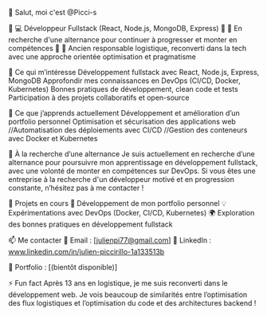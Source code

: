 👋 Salut, moi c'est @Picci-s

🔹 💻 Développeur Fullstack (React, Node.js, MongoDB, Express)
🔹 🚀 En recherche d'une alternance pour continuer à progresser et monter en compétences
🔹 🎯 Ancien responsable logistique, reconverti dans la tech avec une approche orientée optimisation et pragmatisme

👀 Ce qui m’intéresse
Développement fullstack avec React, Node.js, Express, MongoDB
Approfondir mes connaissances en DevOps (CI/CD, Docker, Kubernetes)
Bonnes pratiques de développement, clean code et tests
Participation à des projets collaboratifs et open-source

🌱 Ce que j’apprends actuellement
Développement et amélioration d’un portfolio personnel
Optimisation et sécurisation des applications web
//Automatisation des déploiements avec CI/CD
//Gestion des conteneurs avec Docker et Kubernetes

💼 À la recherche d’une alternance
Je suis actuellement en recherche d’une alternance pour poursuivre mon apprentissage en développement fullstack, avec une volonté de monter en compétences sur DevOps. 
Si vous êtes une entreprise à la recherche d'un développeur motivé et en progression constante, n’hésitez pas à me contacter !

💞️ Projets en cours
🚀 Développement de mon portfolio personnel
💡 Expérimentations avec DevOps (Docker, CI/CD, Kubernetes)
🌍 Exploration des bonnes pratiques en développement fullstack

📫 Me contacter
📩 Email : [julienpi77@gmail.com]
🔗 LinkedIn : www.linkedin.com/in/julien-piccirillo-1a133513b

📂 Portfolio : [(bientôt disponible)]

⚡ Fun fact
Après 13 ans en logistique, je me suis reconverti dans le développement web. Je vois beaucoup de similarités entre l’optimisation des flux logistiques et l’optimisation du code et des architectures backend !

